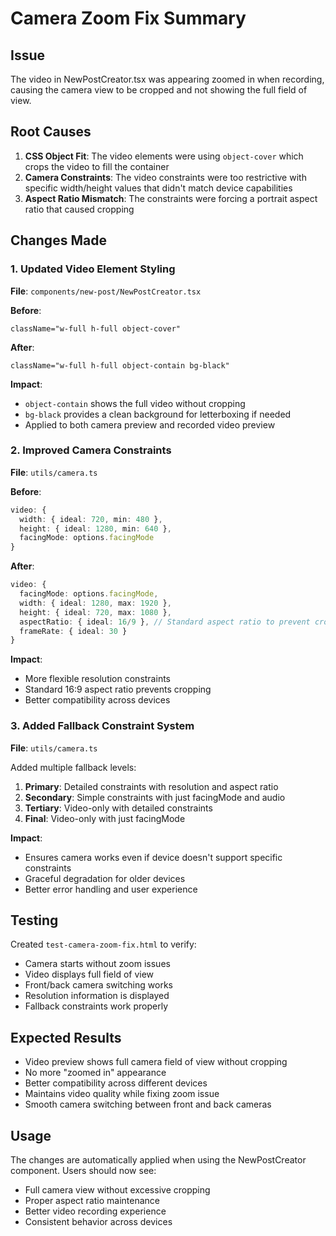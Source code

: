 # Camera Zoom Fix Summary

## Issue
The video in NewPostCreator.tsx was appearing zoomed in when recording, causing the camera view to be cropped and not showing the full field of view.

## Root Causes
1. **CSS Object Fit**: The video elements were using `object-cover` which crops the video to fill the container
2. **Camera Constraints**: The video constraints were too restrictive with specific width/height values that didn't match device capabilities
3. **Aspect Ratio Mismatch**: The constraints were forcing a portrait aspect ratio that caused cropping

## Changes Made

### 1. Updated Video Element Styling
**File**: `components/new-post/NewPostCreator.tsx`

**Before**:
```tsx
className="w-full h-full object-cover"
```

**After**:
```tsx
className="w-full h-full object-contain bg-black"
```

**Impact**: 
- `object-contain` shows the full video without cropping
- `bg-black` provides a clean background for letterboxing if needed
- Applied to both camera preview and recorded video preview

### 2. Improved Camera Constraints
**File**: `utils/camera.ts`

**Before**:
```typescript
video: {
  width: { ideal: 720, min: 480 },
  height: { ideal: 1280, min: 640 },
  facingMode: options.facingMode
}
```

**After**:
```typescript
video: {
  facingMode: options.facingMode,
  width: { ideal: 1280, max: 1920 },
  height: { ideal: 720, max: 1080 },
  aspectRatio: { ideal: 16/9 }, // Standard aspect ratio to prevent cropping
  frameRate: { ideal: 30 }
}
```

**Impact**:
- More flexible resolution constraints
- Standard 16:9 aspect ratio prevents cropping
- Better compatibility across devices

### 3. Added Fallback Constraint System
**File**: `utils/camera.ts`

Added multiple fallback levels:
1. **Primary**: Detailed constraints with resolution and aspect ratio
2. **Secondary**: Simple constraints with just facingMode and audio
3. **Tertiary**: Video-only with detailed constraints
4. **Final**: Video-only with just facingMode

**Impact**:
- Ensures camera works even if device doesn't support specific constraints
- Graceful degradation for older devices
- Better error handling and user experience

## Testing
Created `test-camera-zoom-fix.html` to verify:
- Camera starts without zoom issues
- Video displays full field of view
- Front/back camera switching works
- Resolution information is displayed
- Fallback constraints work properly

## Expected Results
- Video preview shows full camera field of view without cropping
- No more "zoomed in" appearance
- Better compatibility across different devices
- Maintains video quality while fixing zoom issue
- Smooth camera switching between front and back cameras

## Usage
The changes are automatically applied when using the NewPostCreator component. Users should now see:
- Full camera view without excessive cropping
- Proper aspect ratio maintenance
- Better video recording experience
- Consistent behavior across devices